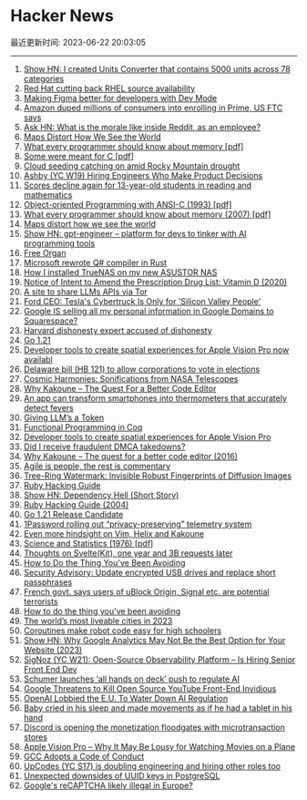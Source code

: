 # Hacker News

最近更新时间: 2023-06-22 20:03:05

--- 
1. [Show HN: I created Units Converter that contains 5000 units across 78 categories](https://www.kodytools.com/units) 
2. [Red Hat cutting back RHEL source availability](https://lwn.net/Articles/935592/) 
3. [Making Figma better for developers with Dev Mode](https://www.figma.com/blog/introducing-dev-mode/) 
4. [Amazon duped millions of consumers into enrolling in Prime, US FTC says](https://finance.yahoo.com/news/amazon-duped-millions-consumers-enrolling-141223359.html) 
5. [Ask HN: What is the morale like inside Reddit, as an employee?](https://news.ycombinator.com/item?id=36421483) 
6. [Maps Distort How We See the World](https://unchartedterritories.tomaspueyo.com/p/maps-distort-how-we-see-the-world) 
7. [What every programmer should know about memory [pdf]](https://people.freebsd.org/~lstewart/articles/cpumemory.pdf) 
8. [Some were meant for C [pdf]](https://www.humprog.org/~stephen/research/papers/kell17some-preprint.pdf) 
9. [Cloud seeding catching on amid Rocky Mountain drought](https://www.hjnews.com/tremonton/cloud-seeding-catching-on-amid-rocky-mountain-drought/article_b0e08aac-e2bf-11ed-8583-632389f0bdf3.html) 
10. [Ashby (YC W19) Hiring Engineers Who Make Product Decisions](https://www.ashbyhq.com/careers?utm_source=hn&ashby_jid=f99c1c4a-07f5-42fa-987e-de9a93f945dd) 
11. [Scores decline again for 13-year-old students in reading and mathematics](https://www.nationsreportcard.gov/highlights/ltt/2023/) 
12. [Object-oriented Programming with ANSI-C (1993) [pdf]](https://www.mclibre.org/descargar/docs/libros/ooc-ats.pdf) 
13. [What every programmer should know about memory (2007) [pdf]](https://people.freebsd.org/~lstewart/articles/cpumemory.pdf) 
14. [Maps distort how we see the world](https://unchartedterritories.tomaspueyo.com/p/maps-distort-how-we-see-the-world) 
15. [Show HN: gpt-engineer – platform for devs to tinker with AI programming tools](https://news.ycombinator.com/item?id=36422730) 
16. [Free Organ](https://www.organclearinghouse.com/organs-for-sale#/3141-austin-san-francisco) 
17. [Microsoft rewrote Q# compiler in Rust](https://github.com/microsoft/qsharp) 
18. [How I installed TrueNAS on my new ASUSTOR NAS](https://www.jeffgeerling.com/blog/2023/how-i-installed-truenas-on-my-new-asustor-nas) 
19. [Notice of Intent to Amend the Prescription Drug List: Vitamin D (2020)](https://www.canada.ca/en/health-canada/services/drugs-health-products/drug-products/prescription-drug-list/notices-changes/notice-intent-vitamin-d.html) 
20. [A site to share LLMs APIs via Tor](https://www.neuroengine.ai/) 
21. [Ford CEO: Tesla's Cybertruck Is Only for 'Silicon Valley People'](https://www.businessinsider.com/ford-ceo-disses-tesla-cybertruck-for-silicon-valley-people-2023-6) 
22. [Google IS selling all my personal information in Google Domains to Squarespace?](https://twitter.com/GergelyOrosz/status/1671603045640151041) 
23. [Harvard dishonesty expert accused of dishonesty](https://www.ft.com/content/a8c07365-f85d-47a0-98a4-b6f71da697ef) 
24. [Go 1.21](https://go.dev/blog/go1.21rc) 
25. [Developer tools to create spatial experiences for Apple Vision Pro now availabl](https://www.apple.com/newsroom/2023/06/developer-tools-to-create-spatial-experiences-for-apple-vision-pro-now-available/) 
26. [Delaware bill (HB 121) to allow corporations to vote in elections](https://legis.delaware.gov/BillDetail/130205) 
27. [Cosmic Harmonies: Sonifications from NASA Telescopes](https://chandra.si.edu/photo/2023/sonify7/) 
28. [Why Kakoune – The Quest For a Better Code Editor](https://kakoune.org/why-kakoune/why-kakoune.html) 
29. [An app can transform smartphones into thermometers that accurately detect fevers](https://www.washington.edu/news/2023/06/21/an-app-can-transform-smartphones-into-thermometers-that-accurately-detect-fevers/) 
30. [Giving LLM’s a <Backspace> Token](https://arxiv.org/abs/2306.05426) 
31. [Functional Programming in Coq](https://softwarefoundations.cis.upenn.edu/lf-current/Basics.html) 
32. [Developer tools to create spatial experiences for Apple Vision Pro](https://www.apple.com/newsroom/2023/06/developer-tools-to-create-spatial-experiences-for-apple-vision-pro-now-available/) 
33. [Did I receive fraudulent DMCA takedowns?](https://incoherency.co.uk/blog/stories/hardbin-fake-takedowns.html) 
34. [Why Kakoune – The quest for a better code editor (2016)](https://kakoune.org/why-kakoune/why-kakoune.html) 
35. [Agile is people, the rest is commentary](https://buttondown.email/hillelwayne/archive/agile-is-people-the-rest-is-commentary/) 
36. [Tree-Ring Watermark: Invisible Robust Fingerprints of Diffusion Images](https://arxiv.org/abs/2305.20030) 
37. [Ruby Hacking Guide](https://ruby-hacking-guide.github.io) 
38. [Show HN: Dependency Hell (Short Story)](https://github.com/jaronilan/stories/blob/main/dependency-hell.md) 
39. [Ruby Hacking Guide (2004)](https://ruby-hacking-guide.github.io) 
40. [Go 1.21 Release Candidate](https://go.dev/blog/go1.21rc) 
41. [1Password rolling out “privacy-preserving” telemetry system](https://blog.1password.com/telemetry-system-roll-out/) 
42. [Even more hindsight on Vim, Helix and Kakoune](https://phaazon.net/blog/more-hindsight-vim-helix-kakoune) 
43. [Science and Statistics (1976) [pdf]](https://www-sop.inria.fr/members/Ian.Jermyn/philosophy/writings/Boxonmaths.pdf) 
44. [Thoughts on Svelte(Kit), one year and 3B requests later](https://claudioholanda.ch/en/blog/svelte-kit-after-3-billion-requests/) 
45. [How to Do the Thing You've Been Avoiding](https://jasonfeifer.beehiiv.com/p/the-thing-that-seems-like-a-bad-idea-maybe-try-it) 
46. [Security Advisory: Update encrypted USB drives and replace short passphrases](https://securedrop.org/news/security-advisory-update-encrypted-usb-drives-and-replace-short-passphrases/) 
47. [French govt. says users of uBlock Origin, Signal etc. are potential terrorists](https://www.laquadrature.net/2023/06/05/affaire-du-8-decembre-le-chiffrement-des-communications-assimile-a-un-comportement-terroriste/) 
48. [How to do the thing you've been avoiding](https://jasonfeifer.beehiiv.com/p/the-thing-that-seems-like-a-bad-idea-maybe-try-it) 
49. [The world’s most liveable cities in 2023](https://www.economist.com/graphic-detail/2023/06/21/the-worlds-most-liveable-cities-in-2023) 
50. [Coroutines make robot code easy for high schoolers](https://bvisness.me/coroutines/) 
51. [Show HN: Why Google Analytics May Not Be the Best Option for Your Website (2023)](https://metricswave.com/blog/why-google-analytics-may-no-longer-be-enough-for-your-website-in-2023) 
52. [SigNoz (YC W21): Open-Source Observability Platform – Is Hiring Senior Front End Dev](https://www.ycombinator.com/companies/signoz/jobs/OQNtxYk-senior-frontend-engineer-remote) 
53. [Schumer launches ‘all hands on deck’ push to regulate AI](https://www.washingtonpost.com/technology/2023/06/21/ai-regulation-us-senate-chuck-schumer/) 
54. [Google Threatens to Kill Open Source YouTube Front-End Invidious](https://tutanota.com/blog/google-youtube-invidious-privacy-alternative) 
55. [OpenAI Lobbied the E.U. To Water Down AI Regulation](https://time.com/6288245/openai-eu-lobbying-ai-act/) 
56. [Baby cried in his sleep and made movements as if he had a tablet in his hand](https://twitter.com/tansuyegen/status/1671497609377116160) 
57. [Discord is opening the monetization floodgates with microtransaction stores](https://www.pcgamer.com/discord-is-opening-the-monetization-floodgates-get-ready-for-microtransaction-stores-and-paid-exclusive-memes/) 
58. [Apple Vision Pro – Why It May Be Lousy for Watching Movies on a Plane](https://kguttag.com/2023/06/21/apple-vision-pro-part-3-why-it-may-be-lousy-for-watching-movies-on-a-plane/) 
59. [GCC Adopts a Code of Conduct](https://www.phoronix.com/news/GCC-Code-of-Conduct) 
60. [UpCodes (YC S17) is doubling engineering and hiring other roles too](https://up.codes/careers) 
61. [Unexpected downsides of UUID keys in PostgreSQL](https://www.cybertec-postgresql.com/en/unexpected-downsides-of-uuid-keys-in-postgresql/) 
62. [Google's reCAPTCHA likely illegal in Europe?](https://wideangle.co/blog/is-recaptcha-illegal-under-gdpr) 
